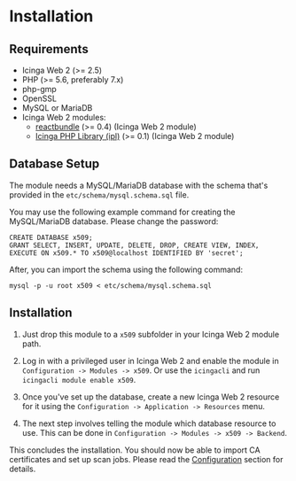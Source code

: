 # <a id="Installation"></a>Installation

## Requirements

* Icinga Web 2 (&gt;= 2.5)
* PHP (&gt;= 5.6, preferably 7.x)
* php-gmp
* OpenSSL
* MySQL or MariaDB
* Icinga Web 2 modules:
  * [reactbundle](https://github.com/Icinga/icingaweb2-module-reactbundle) (>= 0.4) (Icinga Web 2 module)
  * [Icinga PHP Library (ipl)](https://github.com/Icinga/icingaweb2-module-ipl) (>= 0.1) (Icinga Web 2 module)

## Database Setup

The module needs a MySQL/MariaDB database with the schema that's provided in the `etc/schema/mysql.schema.sql` file.

You may use the following example command for creating the MySQL/MariaDB database. Please change the password:

```
CREATE DATABASE x509;
GRANT SELECT, INSERT, UPDATE, DELETE, DROP, CREATE VIEW, INDEX, EXECUTE ON x509.* TO x509@localhost IDENTIFIED BY 'secret';
```

After, you can import the schema using the following command:

```
mysql -p -u root x509 < etc/schema/mysql.schema.sql
```

## Installation

1. Just drop this module to a `x509` subfolder in your Icinga Web 2 module path.

2. Log in with a privileged user in Icinga Web 2 and enable the module in `Configuration -> Modules -> x509`.
Or use the `icingacli` and run `icingacli module enable x509`.

3. Once you've set up the database, create a new Icinga Web 2 resource for it using the
`Configuration -> Application -> Resources` menu.

4. The next step involves telling the module which database resource to use. This can be done in
`Configuration -> Modules -> x509 -> Backend`.

This concludes the installation. You should now be able to import CA certificates and set up scan jobs.
Please read the [Configuration](03-Configuration.md) section for details.

